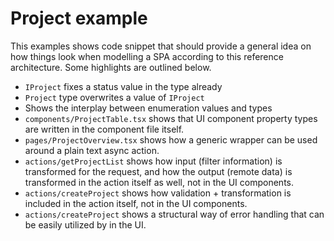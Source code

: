 # Project example

This examples shows code snippet that should provide a general idea on how things look when modelling a SPA according to this reference architecture. Some highlights are outlined below.

- `IProject` fixes a status value in the type already
- `Project` type overwrites a value of `IProject`
- Shows the interplay between enumeration values and types
- `components/ProjectTable.tsx` shows that UI component property types are written in the component file itself.
- `pages/ProjectOverview.tsx` shows how a generic wrapper can be used around a plain text async action.
- `actions/getProjectList` shows how input (filter information) is transformed for the request, and how the output (remote data) is transformed in the action itself as well, not in the UI components.
- `actions/createProject` shows how validation + transformation is included in the action itself, not in the UI components.
- `actions/createProject` shows a structural way of error handling that can be easily utilized by in the UI.
